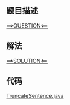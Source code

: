## 题目描述

[==>QUESTION<==](https://leetcode-cn.com/problems/truncate-sentence/)

## 解法

[==>SOLUTION<==](https://leetcode-cn.com/problems/truncate-sentence/solution/jie-duan-ju-zi-by-leetcode-solution-d4ts/)

## 代码

[TruncateSentence.java](https://github.com/Marshal7cc/leetcode-java/blob/master/src/array/TruncateSentence.java)

